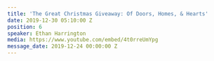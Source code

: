 ```yaml
---
title: 'The Great Christmas Giveaway: Of Doors, Homes, & Hearts'
date: 2019-12-30 05:10:00 Z
position: 6
speaker: Ethan Harrington
media: https://www.youtube.com/embed/4t0rreUmYpg
message_date: 2019-12-24 00:00:00 Z
---
```



